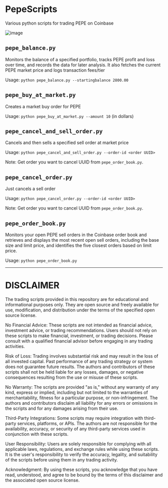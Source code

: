 # PepeScripts
Various python scripts for trading PEPE on Coinbase

![image](https://github.com/user-attachments/assets/d43bd744-d0d3-4c87-bd1a-93f9df163d6a)

## `pepe_balance.py`
Monitors the balance of a specified portfolio, tracks PEPE profit and loss over time, and records the data for later analysis. It also fetches the current PEPE market price and logs transaction fees/tier

Usage: `python pepe_balance.py --startingbalance 2800.00`

## `pepe_buy_at_market.py`
Creates a market buy order for PEPE

Usage: `python pepe_buy_at_market.py --amount 10` (in dollars)

## `pepe_cancel_and_sell_order.py`
Cancels and then sells a specified sell order at market price

Usage: `python pepe_cancel_and_sell_order.py --order-id <order UUID>`

Note: Get order you want to cancel UUID from `pepe_order_book.py`.

## `pepe_cancel_order.py`
Just cancels a sell order

Usage: `python pepe_cancel_order.py --order-id <order UUID>`

Note: Get order you want to cancel UUID from `pepe_order_book.py`.

## `pepe_order_book.py`
Monitors your open PEPE sell orders in the Coinbase order book and retrieves and displays the most recent open sell orders, including the base size and limit price, and identifies the five closest orders based on limit price.

Usage: `python pepe_order_book.py`

---

# DISCLAIMER

The trading scripts provided in this repository are for educational and informational purposes only. They are open source and freely available for use, modification, and distribution under the terms of the specified open source license.

No Financial Advice: These scripts are not intended as financial advice, investment advice, or trading recommendations. Users should not rely on these scripts to make financial, investment, or trading decisions. Please consult with a qualified financial advisor before engaging in any trading activities.

Risk of Loss: Trading involves substantial risk and may result in the loss of all invested capital. Past performance of any trading strategy or system does not guarantee future results. The authors and contributors of these scripts shall not be held liable for any losses, damages, or negative consequences resulting from the use or misuse of these scripts.

No Warranty: The scripts are provided "as is," without any warranty of any kind, express or implied, including but not limited to the warranties of merchantability, fitness for a particular purpose, or non-infringement. The authors and contributors disclaim all liability for any errors or omissions in the scripts and for any damages arising from their use.

Third-Party Integrations: Some scripts may require integration with third-party services, platforms, or APIs. The authors are not responsible for the availability, accuracy, or security of any third-party services used in conjunction with these scripts.

User Responsibility: Users are solely responsible for complying with all applicable laws, regulations, and exchange rules while using these scripts. It is the user's responsibility to verify the accuracy, legality, and suitability of the scripts before using them in any trading activity.

Acknowledgment: By using these scripts, you acknowledge that you have read, understood, and agree to be bound by the terms of this disclaimer and the associated open source license.
